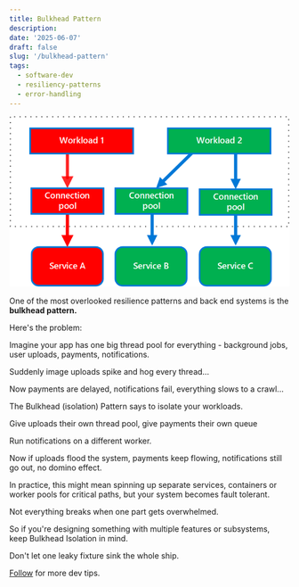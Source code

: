 ```yaml
---
title: Bulkhead Pattern
description:
date: '2025-06-07'
draft: false
slug: '/bulkhead-pattern'
tags:
  - software-dev
  - resiliency-patterns
  - error-handling
---
```


![Bulkhead Pattern](./bulkhead.png)

One of the most overlooked resilience patterns and back end systems is the **bulkhead pattern.**

Here's the problem:

Imagine your app has one big thread pool for everything - background jobs, user uploads, payments, notifications.

Suddenly image uploads spike and hog every thread...

Now payments are delayed, notifications fail, everything slows to a crawl...

The Bulkhead (isolation) Pattern says to isolate your workloads.

Give uploads their own thread pool, give payments their own queue

Run notifications on a different worker.

Now if uploads flood the system, payments keep flowing, notifications still go out, no domino effect.

In practice, this might mean spinning up separate services, containers or worker pools for critical paths, but your system becomes fault tolerant.

Not everything breaks when one part gets overwhelmed.

So if you're designing something with multiple features or subsystems, keep Bulkhead Isolation in mind.

Don't let one leaky fixture sink the whole ship.

[Follow](https://www.linkedin.com/in/john-pratt787) for more dev tips.
